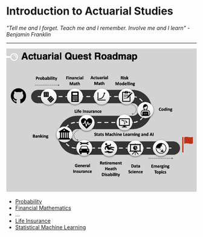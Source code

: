 


# Introduction to Actuarial Studies 

_"Tell me and I forget. Teach me and I remember. Involve me and I learn" - Benjamin Franklin_


---
![Quest Guide](quest.jpg)


* [Probability](probability.md)
* [Financial Mathematics](financial_math.md)
* ...
* [Life Insurance](life.md)
* [Statistical Machine Learning](statsml.md)
